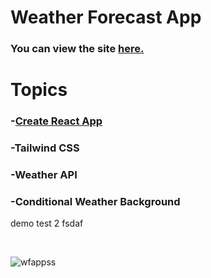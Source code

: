 # Weather Forecast App

### You can view the site [**here.**](https://ysfkblt.github.io/weatherforecastapp/)

# Topics

### -[Create React App](https://github.com/facebook/create-react-app)

### -Tailwind CSS

### -Weather API

### -Conditional Weather Background
demo test 2 fsdaf

<br>


![wfappss](https://user-images.githubusercontent.com/80647654/163862337-b6fa35eb-456e-47db-aae5-7ee00405d25c.png)
